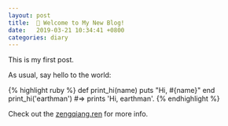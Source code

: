 ```yaml
---
layout: post
title:  🏫 Welcome to My New Blog!
date:   2019-03-21 10:34:41 +0800
categories: diary
---
```

This is my first post.

As usual, say hello to the world:

{% highlight ruby %}
def print_hi(name)
  puts "Hi, #{name}"
end
print_hi('earthman')
#=> prints 'Hi, earthman'.
{% endhighlight %}

Check out the [zengqiang.ren][zengqiang.ren] for more info.

[zengqiang.ren]: https://zengqiang.ren

